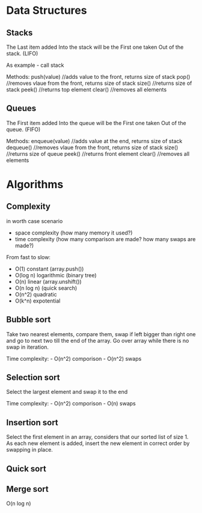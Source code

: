 # Data Structures

## Stacks

The Last item added Into the stack will be the First one taken Out of the stack. (LIFO)

As example - call stack

Methods: 
  push(value) //adds value to the front, returns size of stack
  pop() //removes vlaue from the front, returns size of stack
  size() //returns size of stack
  peek() //returns top element
  clear() //removes all elements

## Queues

The First item added Into the queue will be the First one taken Out of the queue. (FIFO)

Methods: 
  enqueue(value) //adds value at the end, returns size of stack
  dequeue() //removes vlaue from the front, returns size of stack
  size() //returns size of queue
  peek() //returns front element
  clear() //removes all elements

# Algorithms

## Complexity
  in worth case scenario
  - space complexity (how many memory it used?)
  - time complexity (how many comparison are made? how many swaps are made?)

From fast to slow: 
  - O(1) constant (array.push())
  - O(log n) logarithmic  (binary tree)
  - O(n) linear (array.unshift())
  - O(n log n)  (quick search)
  - O(n^2) quadratic
  - O(k^n) expotential 
 

 ## Bubble sort
  Take two nearest elements, compare them, swap if left bigger than right one and go to next two till the end of the array.
  Go over array while there is no swap in iteration.

  Time complexity: 
    - O(n^2) comporison
    - O(n^2) swaps
  
 ## Selection sort

  Select the largest element and swap it to the end

  Time complexity: 
    - O(n^2) comporison
    - O(n) swaps

 ## Insertion sort
  Select the first element in an array, considers that our sorted list of size 1. As each new element is added, insert the new element in correct order by swapping in place.


 ## Quick sort 

 ## Merge sort

  O(n log n)



